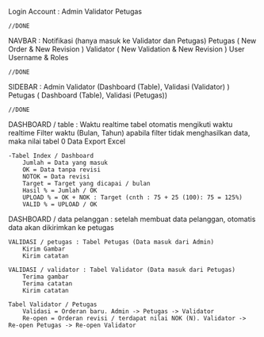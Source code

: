 Login Account :
    Admin
    Validator
    Petugas

    //DONE
    
NAVBAR :
    Notifikasi (hanya masuk ke Validator dan Petugas)
        Petugas ( New Order & New Revision )
        Validator ( New Validation & New Revision )
        User
        Username & Roles

    //DONE
        
SIDEBAR :
    Admin
    Validator (Dashboard (Table), Validasi (Validator) )
    Petugas ( Dashboard (Table), Validasi (Petugas))

    //DONE
    
DASHBOARD / table :
    Waktu realtime
    tabel otomatis mengikuti waktu realtime
    Filter waktu (Bulan, Tahun)
    apabila filter tidak menghasilkan data, maka nilai tabel 0
    Data Export Excel
    
    -Tabel Index / Dashboard
        Jumlah = Data yang masuk
        OK = Data tanpa revisi
        NOTOK = Data revisi
        Target = Target yang dicapai / bulan
        Hasil % = Jumlah / OK
        UPLOAD % = OK + NOK : Target (cnth : 75 + 25 (100): 75 = 125%)
        VALID % = UPLOAD / OK
        
DASHBOARD / data pelanggan :
    setelah membuat data pelanggan, otomatis data akan dikirimkan ke petugas
    
    VALIDASI / petugas : Tabel Petugas (Data masuk dari Admin)
        Kirim Gambar            
        Kirim catatan
        
    VALIDASI / validator : Tabel Validator (Data masuk dari Petugas)
        Terima gambar
        Terima catatan
        Kirim catatan
        
    Tabel Validator / Petugas
        Validasi = Orderan baru. Admin -> Petugas -> Validator
        Re-open = Orderan revisi / terdapat nilai NOK (N). Validator -> Re-open Petugas -> Re-open Validator
